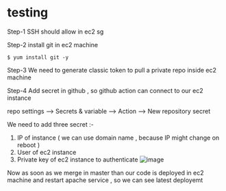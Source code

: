 # testing

Step-1 SSH should allow in ec2 sg

Step-2 install git in ec2 machine 

`$ yum install git -y`

Step-3 We need to generate classic token to pull a private repo inside ec2 machine 

Step-4 Add secret in github , so github action can connect to our ec2 instance 

repo settings  --> Secrets & variable --> Action --> New repository secret 

We need to add three secret :-
1. IP of instance ( we can use domain name , because IP might change on reboot )
2. User of ec2 instance
3. Private key of ec2 instance to authenticate 
![image](https://github.com/user-attachments/assets/175a7011-3e27-41f2-a9f6-b3ef1844c1b3)


Now as soon as we merge in master than our code is deployed in ec2 machine and restart apache service , so we can see latest deployemt
